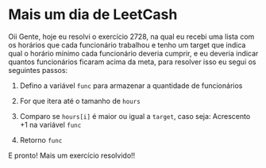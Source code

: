 # Mais um dia de LeetCash

Oii Gente, hoje eu resolvi o exercício 2728, na qual eu recebi uma lista com os horários que cada funcionário trabalhou e tenho um target que indica qual o horário mínimo cada funcionário deveria cumprir, e eu deveria indicar quantos funcionários ficaram acima da meta, para resolver isso eu segui os seguintes passos:

1. Defino a variável `func` para armazenar a quantidade de funcionários
2. For que itera até o tamanho de `hours`
3. Comparo se `hours[i]` é maior ou igual a `target`, caso seja:
    Acrescento +1 na variável `func`

4. Retorno `func`

E pronto! Mais um exercício resolvido!!